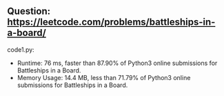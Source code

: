 ## Question: https://leetcode.com/problems/battleships-in-a-board/

code1.py:
* Runtime: 76 ms, faster than 87.90% of Python3 online submissions for Battleships in a Board.
* Memory Usage: 14.4 MB, less than 71.79% of Python3 online submissions for Battleships in a Board.